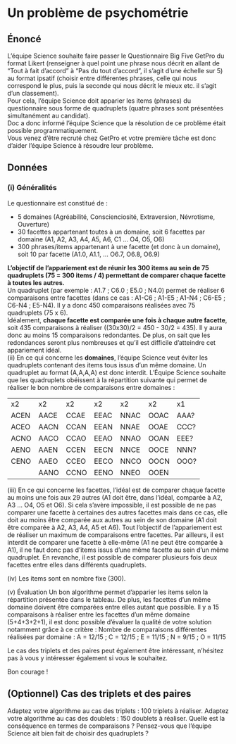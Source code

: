 # Un problème de psychométrie

## Énoncé

L’équipe Science souhaite faire passer le Questionnaire Big Five GetPro du format Likert (renseigner à quel point une phrase nous décrit en allant de “Tout à fait d’accord” à “Pas du tout d’accord”, il s’agit d’une échelle sur 5) au format ipsatif (choisir entre différentes phrases, celle qui nous correspond le plus, puis la seconde qui nous décrit le mieux etc. il s’agit d’un classement).  
Pour cela, l’équipe Science doit apparier les items (phrases) du questionnaire sous forme de quadruplets (quatre phrases sont présentées simultanément au candidat).  
Doc a donc informé l’équipe Science que la résolution de ce problème était possible programmatiquement.  
Vous venez d’être recruté chez GetPro et votre première tâche est donc d’aider l’équipe Science à résoudre leur problème.

## Données

### (i) Généralités

Le questionnaire est constitué de :
- 5 domaines (Agréabilité, Conscienciosité, Extraversion, Névrotisme, Ouverture)
- 30 facettes appartenant toutes à un domaine, soit 6 facettes par domaine (A1, A2, A3, A4, A5, A6, C1 … O4, O5, O6)
- 300 phrases/items appartenant à une facette (et donc à un domaine), soit 10 par facette (A1.0, A1.1, … O6.7, O6.8, O6.9)
  
**L’objectif de l’appariement est de réunir les 300 items au sein de 75 quadruplets (75 = 300 items / 4) permettant de comparer chaque facette à toutes les autres.**  
Un quadruplet (par exemple : A1.7 ; C6.0 ; E5.0 ; N4.0)  permet de réaliser 6 comparaisons entre facettes (dans ce cas : A1-C6 ; A1-E5 ; A1-N4 ; C6-E5 ; C6-N4 ; E5-N4). Il y a donc 450 comparaisons réalisées avec 75 quadruplets (75 x 6).  
Idéalement, **chaque facette est comparée une fois à chaque autre facette**, soit 435 comparaisons à réaliser ((30x30)/2 = 450 - 30/2 = 435). Il y aura donc au moins 15 comparaisons redondantes. De plus, on sait que les redondances seront plus nombreuses et qu’il est difficile d’atteindre cet appariement idéal.  
(ii) En ce qui concerne les **domaines**, l’équipe Science veut éviter les quadruplets contenant des items tous issus d’un même domaine. Un quadruplet au format (A,A,A,A) est donc interdit. L’Équipe Science souhaite que les quadruplets obéissent à la répartition suivante qui permet de réaliser le bon nombre de comparaisons entre domaines : 

||||||||
|---|---|---|---|---|---|---|
|x2|x2|x2|x2|x2|x2|x1|
|ACEN|AACE|CCAE|EEAC|NNAC|OOAC|AAA?|
|ACEO|AACN|CCAN|EEAN|NNAE|OOAE|CCC?|
|ACNO|AACO|CCAO|EEAO|NNAO|OOAN|EEE?|
|AENO|AAEN|CCEN|EECN|NNCE|OOCE|NNN?|
|CENO|AAEO|CCEO|EECO|NNCO|OOCN|OOO?|
||AANO|CCNO|EENO|NNEO|OOEN|



(iii) En ce qui concerne les facettes, l’idéal est de comparer chaque facette au moins une fois aux 29 autres (A1 doit être, dans l’idéal, comparée à A2, A3 … O4, O5 et O6). Si cela s’avère impossible, il est possible de ne pas comparer une facette à certaines des autres facettes mais dans ce cas, elle doit au moins être comparée aux autres au sein de son domaine (A1 doit être comparée à A2, A3, A4, A5 et A6). Tout l’objectif de l’appariement est de réaliser un maximum de comparaisons entre facettes. Par ailleurs, il est interdit de comparer une facette à elle-même (A1 ne peut être comparée à A1), il ne faut donc pas d’items issus d’une même facette au sein d’un même quadruplet. En revanche, il est possible de comparer plusieurs fois deux facettes entre elles dans différents quadruplets.

(iv) Les items sont en nombre fixe (300). 

(v) Évaluation
Un bon algorithme permet d’apparier les items selon la répartition présentée dans le tableau. De plus, les facettes d’un même domaine doivent être comparées entre elles autant que possible. Il y a 15 comparaisons à réaliser entre les facettes d’un même domaine (5+4+3+2+1), il est donc possible d’évaluer la qualité de votre solution notamment grâce à ce critère : Nombre de comparaisons différentes réalisées par domaine : 
A = 12/15 ; C = 12/15 ; E = 11/15 ; N = 9/15 ; O = 11/15

Le cas des triplets et des paires peut également être intéressant, n’hésitez pas à vous y intéresser également si vous le souhaitez.

Bon courage !

## (Optionnel) Cas des triplets et des paires
Adaptez votre algorithme au cas des triplets : 100 triplets à réaliser. 
Adaptez votre algorithme au cas des doublets : 150 doublets à réaliser. 
Quelle est la conséquence en termes de comparaisons ? Pensez-vous que l’équipe Science ait bien fait de choisir des quadruplets ? 
